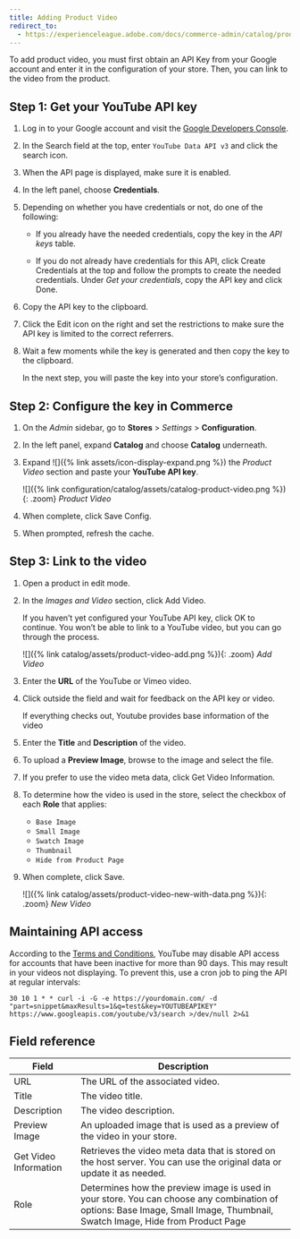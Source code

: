 ```yaml
---
title: Adding Product Video
redirect_to:
  - https://experienceleague.adobe.com/docs/commerce-admin/catalog/products/digital-assets/product-video.html
---
```


To add product video, you must first obtain an API Key from your Google account and enter it in the configuration of your store. Then, you can link to the video from the product.

## Step 1: Get your YouTube API key

1. Log in to your Google account and visit the [Google Developers Console][1].

1. In the Search field at the top, enter `YouTube Data API v3` and click the search icon.

1. When the API page is displayed, make sure it is enabled.

1. In the left panel, choose **Credentials**.

1. Depending on whether you have credentials or not, do one of the following:

   - If you already have the needed credentials, copy the key in the _API keys_ table.

   - If you do not already have credentials for this API, click <span class="btn">Create Credentials</span>  at the top and follow the prompts to create the needed credentials. Under _Get your credentials_, copy the API key and click <span class="btn">Done</span>.

1. Copy the API key to the clipboard.

1. Click the Edit icon on the right and set the restrictions to make sure the API key is limited to the correct referrers.

1. Wait a few moments while the key is generated and then copy the key to the clipboard.

    In the next step, you will paste the key into your store’s configuration.

## Step 2: Configure the key in Commerce

1. On the _Admin_ sidebar, go to **Stores** > _Settings_ > **Configuration**.

1. In the left panel, expand **Catalog** and choose **Catalog** underneath.

1. Expand ![]({% link assets/icon-display-expand.png %}) the _Product Video_ section and paste your **YouTube API key**.

    ![]({% link configuration/catalog/assets/catalog-product-video.png %}){: .zoom}
    _Product Video_

1. When complete, click <span class="btn">Save Config</span>.

1. When prompted, refresh the cache.

## Step 3: Link to the video

1. Open a product in edit mode.

1. In the _Images and Video_ section, click <span class="btn">Add Video</span>.

    If you haven’t yet configured your YouTube API key, click <span class="btn">OK</span> to continue. You won’t be able to link to a YouTube video, but you can go through the process.

    ![]({% link catalog/assets/product-video-add.png %}){: .zoom}
    _Add Video_

1. Enter the **URL** of the YouTube or Vimeo video.

1. Click outside the field and wait for feedback on the API key or video.

   If everything checks out, Youtube provides base information of the video

1. Enter the **Title** and **Description** of the video.

1. To upload a **Preview Image**, browse to the image and select the file.

1. If you prefer to use the video meta data, click <span class="btn">Get Video Information</span>.

1. To determine how the video is used in the store, select the checkbox of each **Role** that applies:

   - `Base Image`
   - `Small Image`
   - `Swatch Image`
   - `Thumbnail`
   - `Hide from Product Page`

1. When complete, click <span class="btn">Save</span>.

    ![]({% link catalog/assets/product-video-new-with-data.png %}){: .zoom}
    _New Video_

## Maintaining API access

According to the [Terms and Conditions], YouTube may disable API access for accounts that have been inactive for more than 90 days. This may result in your videos not displaying. To prevent this, use a cron job to ping the API at regular intervals:

```code
30 10 1 * * curl -i -G -e https://yourdomain.com/ -d "part=snippet&maxResults=1&q=test&key=YOUTUBEAPIKEY" https://www.googleapis.com/youtube/v3/search >/dev/null 2>&1
```

## Field reference

|Field|Description|
|--- |--- |
|URL|The URL of the associated video.|
|Title|The video title.|
|Description|The video description.|
|Preview Image|An uploaded image that is used as a preview of the video in your store.|
|Get Video Information|Retrieves the video meta data that is stored on the host server. You can use the original data or update it as needed.|
|Role|Determines how the preview image is used in your store. You can choose any combination of options: Base Image, Small Image, Thumbnail, Swatch Image, Hide from Product Page|

[1]: https://console.developers.google.com/
[Terms and Conditions]: https://developers.google.com/youtube/terms/developer-policies#d.-accessing-youtube-api-services
